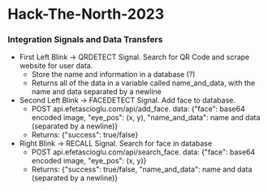 # Hack-The-North-2023


### Integration Signals and Data Transfers
- First Left Blink -> QRDETECT Signal. Search for QR Code and scrape website for user data.
    - Store the name and information in a database (?)
    - Returns all of the data in a variable called name_and_data, with the name and data separated by a newline
- Second Left Blink -> FACEDETECT Signal. Add face to database. 
    - POST api.efetascioglu.com/api/add_face.  data: {"face": base64 encoded image, "eye_pos": (x, y), "name_and_data": name and data (separated by a newline)}
    - Returns: {"success": true/false}
- Right Blink -> RECALL Signal. Search for face in database
    - POST api.efetascioglu.com/api/search_face.  data: {"face": base64 encoded image, "eye_pos": (x, y)}
    - Returns: {"success": true/false, "name_and_data": name and data (separated by a newline)}